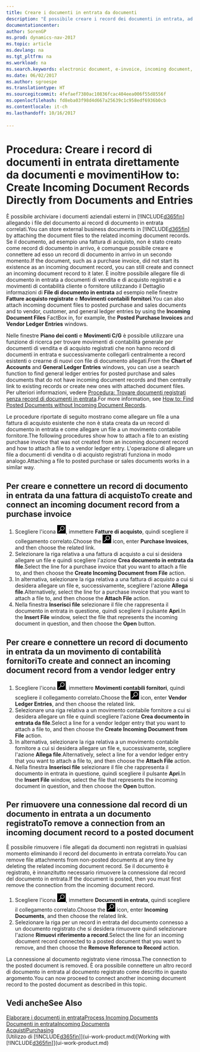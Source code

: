 ```yaml
---
title: Creare i documenti in entrata da documenti
description: "È possibile creare i record dei documenti in entrata, ad esempio le fatture elettroniche, e gestire le attività OCR, il commercio elettronico e il servizio di scambio documenti."
documentationcenter: 
author: SorenGP
ms.prod: dynamics-nav-2017
ms.topic: article
ms.devlang: na
ms.tgt_pltfrm: na
ms.workload: na
ms.search.keywords: electronic document, e-invoice, incoming document, OCR, ecommerce, document exchange, import invoice
ms.date: 06/02/2017
ms.author: sgroespe
ms.translationtype: HT
ms.sourcegitcommit: 4fefaef7380ac10836fcac404eea006f55d8556f
ms.openlocfilehash: fd8eba03f98d4d667a25639c1c958edf6936b0cb
ms.contentlocale: it-ch
ms.lasthandoff: 10/16/2017

---
```

# <a name="how-to-create-incoming-document-records-directly-from-documents-and-entries"></a><span data-ttu-id="8df3d-103">Procedura: Creare i record di documenti in entrata direttamente da documenti e movimenti</span><span class="sxs-lookup"><span data-stu-id="8df3d-103">How to: Create Incoming Document Records Directly from Documents and Entries</span></span>
<span data-ttu-id="8df3d-104">È possibile archiviare i documenti aziendali esterni in [!INCLUDE[d365fin](includes/d365fin_md.md)] allegando i file del documento ai record di documento in entrata correlati.</span><span class="sxs-lookup"><span data-stu-id="8df3d-104">You can store external business documents in [!INCLUDE[d365fin](includes/d365fin_md.md)] by attaching the document files to the related incoming document records.</span></span> <span data-ttu-id="8df3d-105">Se il documento, ad esempio una fattura di acquisto, non è stato creato come record di documento in arrivo, è comunque possibile creare e connettere ad esso un record di documento in arrivo in un secondo momento.</span><span class="sxs-lookup"><span data-stu-id="8df3d-105">If the document, such as a purchase invoice, did not start its existence as an incoming document record, you can still create and connect an incoming document record to it later.</span></span> <span data-ttu-id="8df3d-106">È inoltre possibile allegare file di documento in entrata a documenti di vendita e di acquisto registrati e a movimenti di contabilità cliente o fornitore utilizzando il Dettaglio informazioni di **File di documento in entrata** ad esempio nelle finestre **Fatture acquisto registrate** e **Movimenti contabili fornitori**.</span><span class="sxs-lookup"><span data-stu-id="8df3d-106">You can also attach incoming document files to posted purchase and sales documents and to vendor, customer, and general ledger entries by using the **Incoming Document Files** FactBox in, for example, the **Posted Purchase Invoices** and **Vendor Ledger Entries** windows.</span></span>

<span data-ttu-id="8df3d-107">Nelle finestre **Piano dei conti** e **Movimenti C/G** è possibile utilizzare una funzione di ricerca per trovare movimenti di contabilità generale per documenti di vendita e di acquisto registrati che non hanno record di documenti in entrata e successivamente collegarli centralmente a record esistenti o crearne di nuovi con file di documento allegati.</span><span class="sxs-lookup"><span data-stu-id="8df3d-107">From the **Chart of Accounts** and **General Ledger Entries** windows, you can use a search function to find general ledger entries for posted purchase and sales documents that do not have incoming document records and then centrally link to existing records or create new ones with attached document files.</span></span> <span data-ttu-id="8df3d-108">Per ulteriori informazioni, vedere [Procedura: Trovare documenti registrati senza record di documenti in entrata](across-how-find-posted-documents-without-income-document-records.md).</span><span class="sxs-lookup"><span data-stu-id="8df3d-108">For more information, see [How to: Find Posted Documents without Incoming Document Records](across-how-find-posted-documents-without-income-document-records.md).</span></span>

<span data-ttu-id="8df3d-109">Le procedure riportate di seguito mostrano come allegare un file a una fattura di acquisto esistente che non è stata creata da un record di documento in entrata e come allegare un file a un movimento contabile fornitore.</span><span class="sxs-lookup"><span data-stu-id="8df3d-109">The following procedures show how to attach a file to an existing purchase invoice that was not created from an incoming document record and how to attach a file to a vendor ledger entry.</span></span> <span data-ttu-id="8df3d-110">L'operazione di allegare un file a documenti di vendita o di acquisto registrati funziona in modo analogo.</span><span class="sxs-lookup"><span data-stu-id="8df3d-110">Attaching a file to posted purchase or sales documents works in a similar way.</span></span>

## <a name="to-create-and-connect-an-incoming-document-record-from-a-purchase-invoice"></a><span data-ttu-id="8df3d-111">Per creare e connettere un record di documento in entrata da una fattura di acquisto</span><span class="sxs-lookup"><span data-stu-id="8df3d-111">To create and connect an incoming document record from a purchase invoice</span></span>
1. <span data-ttu-id="8df3d-112">Scegliere l'icona ![Cerca pagina o report](media/ui-search/search_small.png "icona Cerca pagina o report"), immettere **Fatture di acquisto**, quindi scegliere il collegamento correlato.</span><span class="sxs-lookup"><span data-stu-id="8df3d-112">Choose the ![Search for Page or Report](media/ui-search/search_small.png "Search for Page or Report icon") icon, enter **Purchase Invoices**, and then choose the related link.</span></span>
2. <span data-ttu-id="8df3d-113">Selezionare la riga relativa a una fattura di acquisto a cui si desidera allegare un file e quindi scegliere l'azione **Crea documento in entrata da file**.</span><span class="sxs-lookup"><span data-stu-id="8df3d-113">Select the line for a purchase invoice that you want to attach a file to, and then choose the **Create Incoming Document from File** action.</span></span>
3. <span data-ttu-id="8df3d-114">In alternativa, selezionare la riga relativa a una fattura di acquisto a cui si desidera allegare un file e, successivamente, scegliere l'azione **Allega file**.</span><span class="sxs-lookup"><span data-stu-id="8df3d-114">Alternatively, select the line for a purchase invoice that you want to attach a file to, and then choose the **Attach File** action.</span></span>
4. <span data-ttu-id="8df3d-115">Nella finestra **Inserisci file** selezionare il file che rappresenta il documento in entrata in questione, quindi scegliere il pulsante **Apri**.</span><span class="sxs-lookup"><span data-stu-id="8df3d-115">In the **Insert File** window, select the file that represents the incoming document in question, and then choose the **Open** button.</span></span>

## <a name="to-create-and-connect-an-incoming-document-record-from-a-vendor-ledger-entry"></a><span data-ttu-id="8df3d-116">Per creare e connettere un record di documento in entrata da un movimento di contabilità fornitori</span><span class="sxs-lookup"><span data-stu-id="8df3d-116">To create and connect an incoming document record from a vendor ledger entry</span></span>
1. <span data-ttu-id="8df3d-117">Scegliere l'icona ![Cerca pagina o report](media/ui-search/search_small.png "icona Cerca pagina o report"), immettere **Movimenti contabili fornitori**, quindi scegliere il collegamento correlato.</span><span class="sxs-lookup"><span data-stu-id="8df3d-117">Choose the ![Search for Page or Report](media/ui-search/search_small.png "Search for Page or Report icon") icon, enter **Vendor Ledger Entries**, and then choose the related link.</span></span>
2. <span data-ttu-id="8df3d-118">Selezionare una riga relativa a un movimento contabile fornitore a cui si desidera allegare un file e quindi scegliere l'azione **Crea documento in entrata da file**.</span><span class="sxs-lookup"><span data-stu-id="8df3d-118">Select a line for a vendor ledger entry that you want to attach a file to, and then choose the **Create Incoming Document from File** action.</span></span>
3. <span data-ttu-id="8df3d-119">In alternativa, selezionare la riga relativa a un movimento contabile fornitore a cui si desidera allegare un file e, successivamente, scegliere l'azione **Allega file**.</span><span class="sxs-lookup"><span data-stu-id="8df3d-119">Alternatively, select a line for a vendor ledger entry that you want to attach a file to, and then choose the **Attach File** action.</span></span>
4. <span data-ttu-id="8df3d-120">Nella finestra **Inserisci file** selezionare il file che rappresenta il documento in entrata in questione, quindi scegliere il pulsante **Apri**.</span><span class="sxs-lookup"><span data-stu-id="8df3d-120">In the **Insert File** window, select the file that represents the incoming document in question, and then choose the **Open** button.</span></span>

## <a name="to-remove-a-connection-from-an-incoming-document-record-to-a-posted-document"></a><span data-ttu-id="8df3d-121">Per rimuovere una connessione dal record di un documento in entrata a un documento registrato</span><span class="sxs-lookup"><span data-stu-id="8df3d-121">To remove a connection from an incoming document record to a posted document</span></span>
<span data-ttu-id="8df3d-122">È possibile rimuovere i file allegati da documenti non registrati in qualsiasi momento eliminando il record del documento in entrata correlato.</span><span class="sxs-lookup"><span data-stu-id="8df3d-122">You can remove file attachments from non-posted documents at any time by deleting the related incoming document record.</span></span> <span data-ttu-id="8df3d-123">Se il documento è registrato, è innanzitutto necessario rimuovere la connessione dal record del documento in entrata.</span><span class="sxs-lookup"><span data-stu-id="8df3d-123">If the document is posted, then you must first remove the connection from the incoming document record.</span></span>

1. <span data-ttu-id="8df3d-124">Scegliere l'icona ![Cerca pagina o report](media/ui-search/search_small.png "icona Cerca pagina o report"), immettere **Documenti in entrata**, quindi scegliere il collegamento correlato.</span><span class="sxs-lookup"><span data-stu-id="8df3d-124">Choose the ![Search for Page or Report](media/ui-search/search_small.png "Search for Page or Report icon") icon, enter **Incoming Documents**, and then choose the related link.</span></span>
2. <span data-ttu-id="8df3d-125">Selezionare la riga per un record in entrata del documento connesso a un documento registrato che si desidera rimuovere quindi selezionare l'azione **Rimuovi riferimento a record**.</span><span class="sxs-lookup"><span data-stu-id="8df3d-125">Select the line for an incoming document record connected to a posted document that you want to remove, and then choose the **Remove Reference to Record** action.</span></span>

<span data-ttu-id="8df3d-126">La connessione al documento registrato viene rimossa.</span><span class="sxs-lookup"><span data-stu-id="8df3d-126">The connection to the posted document is removed.</span></span> <span data-ttu-id="8df3d-127">È ora possibile connettere un altro record di documento in entrata al documento registrato come descritto in questo argomento.</span><span class="sxs-lookup"><span data-stu-id="8df3d-127">You can now proceed to connect another incoming document record to the posted document as described in this topic.</span></span>

## <a name="see-also"></a><span data-ttu-id="8df3d-128">Vedi anche</span><span class="sxs-lookup"><span data-stu-id="8df3d-128">See Also</span></span>
[<span data-ttu-id="8df3d-129">Elaborare i documenti in entrata</span><span class="sxs-lookup"><span data-stu-id="8df3d-129">Process Incoming Documents</span></span>](across-process-income-documents.md)  
[<span data-ttu-id="8df3d-130">Documenti in entrata</span><span class="sxs-lookup"><span data-stu-id="8df3d-130">Incoming Documents</span></span>](across-income-documents.md)  
[<span data-ttu-id="8df3d-131">Acquisti</span><span class="sxs-lookup"><span data-stu-id="8df3d-131">Purchasing</span></span>](purchasing-manage-purchasing.md)  
<span data-ttu-id="8df3d-132">[Utilizzo di [!INCLUDE[d365fin](includes/d365fin_md.md)]](ui-work-product.md)</span><span class="sxs-lookup"><span data-stu-id="8df3d-132">[Working with [!INCLUDE[d365fin](includes/d365fin_md.md)]](ui-work-product.md)</span></span>

